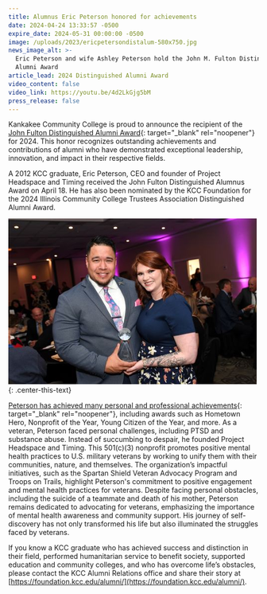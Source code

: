 ```yaml
---
title: Alumnus Eric Peterson honored for achievements
date: 2024-04-24 13:33:57 -0500
expire_date: 2024-05-31 00:00:00 -0500
image: /uploads/2023/ericpetersondistalum-580x750.jpg
news_image_alt: >-
  Eric Peterson and wife Ashley Peterson hold the John M. Fulton Distinguished
  Alumni Award
article_lead: 2024 Distinguished Alumni Award
video_content: false
video_link: https://youtu.be/4d2LkGjg5bM
press_release: false
---
```

Kankakee Community College is proud to announce the recipient of the [John Fulton Distinguished Alumni Award](https://foundation.kcc.edu/alumni/distinguished-alumni-award/ "Distinguished Alumni Award"){: target="_blank" rel="noopener"} for 2024. This honor recognizes outstanding achievements and contributions of alumni who have demonstrated exceptional leadership, innovation, and impact in their respective fields.

A 2012 KCC graduate, Eric Peterson, CEO and founder of Project Headspace and Timing received the John Fulton Distinguished Alumnus Award on April 18. He has also been nominated by the KCC Foundation for the 2024 Illinois Community College Trustees Association Distinguished Alumni Award.

![Eric Peterson and wife Ashley Peterson hold the John M. Fulton Distinguished Alumni Award](/uploads/2023/ericpetersondistalum-500x333-1.jpg "Eric Peterson and wife Ashley Peterson hold the John M. Fulton Distinguished Alumni Award")
{: .center-this-text}

[Peterson has achieved many personal and professional achievements](https://www.youtube.com/watch?v=s6Fxr9DWDrs "2024 John M. Fulton Distinguished Alumni Award video"){: target="_blank" rel="noopener"}, including awards such as Hometown Hero, Nonprofit of the Year, Young Citizen of the Year, and more. As a veteran, Peterson faced personal challenges, including PTSD and substance abuse. Instead of succumbing to despair, he founded Project Headspace and Timing. This 501(c)(3) nonprofit promotes positive mental health practices to U.S. military veterans by working to unify them with their communities, nature, and themselves. The organization’s impactful initiatives, such as the Spartan Shield Veteran Advocacy Program and Troops on Trails, highlight Peterson's commitment to positive engagement and mental health practices for veterans. Despite facing personal obstacles, including the suicide of a teammate and death of his mother, Peterson remains dedicated to advocating for veterans, emphasizing the importance of mental health awareness and community support. His journey of self-discovery has not only transformed his life but also illuminated the struggles faced by veterans.

If you know a KCC graduate who has achieved success and distinction in their field, performed humanitarian service to benefit society, supported education and community colleges, and who has overcome life’s obstacles, please contact the KCC Alumni Relations office and share their story at [https://foundation.kcc.edu/alumni/](https://foundation.kcc.edu/alumni/).